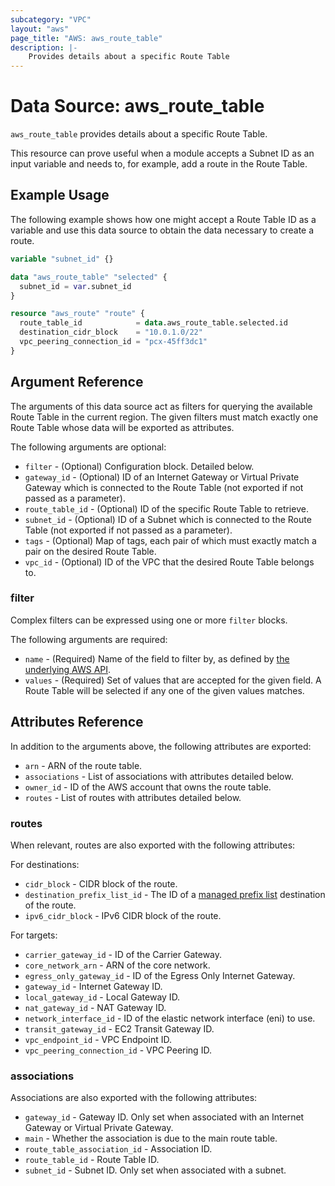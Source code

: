 ```yaml
---
subcategory: "VPC"
layout: "aws"
page_title: "AWS: aws_route_table"
description: |-
    Provides details about a specific Route Table
---
```


# Data Source: aws_route_table

`aws_route_table` provides details about a specific Route Table.

This resource can prove useful when a module accepts a Subnet ID as an input variable and needs to, for example, add a route in the Route Table.

## Example Usage

The following example shows how one might accept a Route Table ID as a variable and use this data source to obtain the data necessary to create a route.

```terraform
variable "subnet_id" {}

data "aws_route_table" "selected" {
  subnet_id = var.subnet_id
}

resource "aws_route" "route" {
  route_table_id            = data.aws_route_table.selected.id
  destination_cidr_block    = "10.0.1.0/22"
  vpc_peering_connection_id = "pcx-45ff3dc1"
}
```

## Argument Reference

The arguments of this data source act as filters for querying the available Route Table in the current region. The given filters must match exactly one Route Table whose data will be exported as attributes.

The following arguments are optional:

* `filter` - (Optional) Configuration block. Detailed below.
* `gateway_id` - (Optional) ID of an Internet Gateway or Virtual Private Gateway which is connected to the Route Table (not exported if not passed as a parameter).
* `route_table_id` - (Optional) ID of the specific Route Table to retrieve.
* `subnet_id` - (Optional) ID of a Subnet which is connected to the Route Table (not exported if not passed as a parameter).
* `tags` - (Optional) Map of tags, each pair of which must exactly match a pair on the desired Route Table.
* `vpc_id` - (Optional) ID of the VPC that the desired Route Table belongs to.

### filter

Complex filters can be expressed using one or more `filter` blocks.

The following arguments are required:

* `name` - (Required) Name of the field to filter by, as defined by [the underlying AWS API](http://docs.aws.amazon.com/AWSEC2/latest/APIReference/API_DescribeRouteTables.html).
* `values` - (Required) Set of values that are accepted for the given field. A Route Table will be selected if any one of the given values matches.

## Attributes Reference

In addition to the arguments above, the following attributes are exported:

* `arn` - ARN of the route table.
* `associations` - List of associations with attributes detailed below.
* `owner_id` - ID of the AWS account that owns the route table.
* `routes` - List of routes with attributes detailed below.

### routes

When relevant, routes are also exported with the following attributes:

For destinations:

* `cidr_block` - CIDR block of the route.
* `destination_prefix_list_id` - The ID of a [managed prefix list](ec2_managed_prefix_list.html) destination of the route.
* `ipv6_cidr_block` - IPv6 CIDR block of the route.

For targets:

* `carrier_gateway_id` - ID of the Carrier Gateway.
* `core_network_arn` - ARN of the core network.
* `egress_only_gateway_id` - ID of the Egress Only Internet Gateway.
* `gateway_id` - Internet Gateway ID.
* `local_gateway_id` - Local Gateway ID.
* `nat_gateway_id` - NAT Gateway ID.
* `network_interface_id` - ID of the elastic network interface (eni) to use.
* `transit_gateway_id` - EC2 Transit Gateway ID.
* `vpc_endpoint_id` - VPC Endpoint ID.
* `vpc_peering_connection_id` - VPC Peering ID.

### associations

Associations are also exported with the following attributes:

* `gateway_id` - Gateway ID. Only set when associated with an Internet Gateway or Virtual Private Gateway.
* `main` - Whether the association is due to the main route table.
* `route_table_association_id` - Association ID.
* `route_table_id` - Route Table ID.
* `subnet_id` - Subnet ID. Only set when associated with a subnet.
